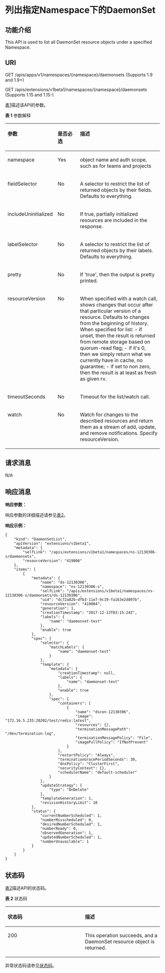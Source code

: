 # 列出指定Namespace下的DaemonSet<a name="cce_02_0142"></a>

## 功能介绍<a name="section3005973"></a>

This API is used to list all DaemonSet resource objects under a specified Namespace.

## URI<a name="section27053763"></a>

GET /apis/apps/v1/namespaces/\{namespace\}/daemonsets \(Supports 1.9 and 1.9+\)

GET /apis/extensions/v1beta1/namespaces/\{namespace\}/daemonsets \(Supports 1.15 and 1.15-\)

[表1](#d0e33074)描述该API的参数。

**表 1**  参数解释

<a name="d0e33074"></a>
<table><thead align="left"><tr id="row36987783"><th class="cellrowborder" valign="top" width="18.18%" id="mcps1.2.4.1.1"><p id="p65652297517"><a name="p65652297517"></a><a name="p65652297517"></a>参数</p>
</th>
<th class="cellrowborder" valign="top" width="17.169999999999998%" id="mcps1.2.4.1.2"><p id="p165661629135114"><a name="p165661629135114"></a><a name="p165661629135114"></a>是否必选</p>
</th>
<th class="cellrowborder" valign="top" width="64.64999999999999%" id="mcps1.2.4.1.3"><p id="p14567629115114"><a name="p14567629115114"></a><a name="p14567629115114"></a>描述</p>
</th>
</tr>
</thead>
<tbody><tr id="row15972553"><td class="cellrowborder" valign="top" width="18.18%" headers="mcps1.2.4.1.1 "><p id="p18708431"><a name="p18708431"></a><a name="p18708431"></a>namespace</p>
</td>
<td class="cellrowborder" valign="top" width="17.169999999999998%" headers="mcps1.2.4.1.2 "><p id="p38987949"><a name="p38987949"></a><a name="p38987949"></a>Yes</p>
</td>
<td class="cellrowborder" valign="top" width="64.64999999999999%" headers="mcps1.2.4.1.3 "><p id="p3907340"><a name="p3907340"></a><a name="p3907340"></a>object name and auth scope, such as for teams and projects</p>
</td>
</tr>
<tr id="row35166068"><td class="cellrowborder" valign="top" width="18.18%" headers="mcps1.2.4.1.1 "><p id="p29879222"><a name="p29879222"></a><a name="p29879222"></a>fieldSelector</p>
</td>
<td class="cellrowborder" valign="top" width="17.169999999999998%" headers="mcps1.2.4.1.2 "><p id="p4297933"><a name="p4297933"></a><a name="p4297933"></a>No</p>
</td>
<td class="cellrowborder" valign="top" width="64.64999999999999%" headers="mcps1.2.4.1.3 "><p id="p12588321"><a name="p12588321"></a><a name="p12588321"></a>A selector to restrict the list of returned objects by their fields. Defaults to everything.</p>
</td>
</tr>
<tr id="row46186029"><td class="cellrowborder" valign="top" width="18.18%" headers="mcps1.2.4.1.1 "><p id="p50080870"><a name="p50080870"></a><a name="p50080870"></a>includeUninitialized</p>
</td>
<td class="cellrowborder" valign="top" width="17.169999999999998%" headers="mcps1.2.4.1.2 "><p id="p30018704"><a name="p30018704"></a><a name="p30018704"></a>No</p>
</td>
<td class="cellrowborder" valign="top" width="64.64999999999999%" headers="mcps1.2.4.1.3 "><p id="p6146157"><a name="p6146157"></a><a name="p6146157"></a>If true, partially initialized resources are included in the response.</p>
</td>
</tr>
<tr id="row55315414"><td class="cellrowborder" valign="top" width="18.18%" headers="mcps1.2.4.1.1 "><p id="p51363521"><a name="p51363521"></a><a name="p51363521"></a>labelSelector</p>
</td>
<td class="cellrowborder" valign="top" width="17.169999999999998%" headers="mcps1.2.4.1.2 "><p id="p66804541"><a name="p66804541"></a><a name="p66804541"></a>No</p>
</td>
<td class="cellrowborder" valign="top" width="64.64999999999999%" headers="mcps1.2.4.1.3 "><p id="p42458737"><a name="p42458737"></a><a name="p42458737"></a>A selector to restrict the list of returned objects by their labels. Defaults to everything.</p>
</td>
</tr>
<tr id="row46584320"><td class="cellrowborder" valign="top" width="18.18%" headers="mcps1.2.4.1.1 "><p id="p15233596"><a name="p15233596"></a><a name="p15233596"></a>pretty</p>
</td>
<td class="cellrowborder" valign="top" width="17.169999999999998%" headers="mcps1.2.4.1.2 "><p id="p25961797"><a name="p25961797"></a><a name="p25961797"></a>No</p>
</td>
<td class="cellrowborder" valign="top" width="64.64999999999999%" headers="mcps1.2.4.1.3 "><p id="p22530818"><a name="p22530818"></a><a name="p22530818"></a>If 'true', then the output is pretty printed.</p>
</td>
</tr>
<tr id="row1450776"><td class="cellrowborder" valign="top" width="18.18%" headers="mcps1.2.4.1.1 "><p id="p50404031"><a name="p50404031"></a><a name="p50404031"></a>resourceVersion</p>
</td>
<td class="cellrowborder" valign="top" width="17.169999999999998%" headers="mcps1.2.4.1.2 "><p id="p56194702"><a name="p56194702"></a><a name="p56194702"></a>No</p>
</td>
<td class="cellrowborder" valign="top" width="64.64999999999999%" headers="mcps1.2.4.1.3 "><p id="p55477038"><a name="p55477038"></a><a name="p55477038"></a>When specified with a watch call, shows changes that occur after that particular version of a resource. Defaults to changes from the beginning of history. When specified for list: - if unset, then the result is returned from remote storage based on quorum-read flag; - if it's 0, then we simply return what we currently have in cache, no guarantee; - if set to non zero, then the result is at least as fresh as given rv.</p>
</td>
</tr>
<tr id="row29531300"><td class="cellrowborder" valign="top" width="18.18%" headers="mcps1.2.4.1.1 "><p id="p43225088"><a name="p43225088"></a><a name="p43225088"></a>timeoutSeconds</p>
</td>
<td class="cellrowborder" valign="top" width="17.169999999999998%" headers="mcps1.2.4.1.2 "><p id="p11571200"><a name="p11571200"></a><a name="p11571200"></a>No</p>
</td>
<td class="cellrowborder" valign="top" width="64.64999999999999%" headers="mcps1.2.4.1.3 "><p id="p64851980"><a name="p64851980"></a><a name="p64851980"></a>Timeout for the list/watch call.</p>
</td>
</tr>
<tr id="row46796915"><td class="cellrowborder" valign="top" width="18.18%" headers="mcps1.2.4.1.1 "><p id="p32453757"><a name="p32453757"></a><a name="p32453757"></a>watch</p>
</td>
<td class="cellrowborder" valign="top" width="17.169999999999998%" headers="mcps1.2.4.1.2 "><p id="p11508680"><a name="p11508680"></a><a name="p11508680"></a>No</p>
</td>
<td class="cellrowborder" valign="top" width="64.64999999999999%" headers="mcps1.2.4.1.3 "><p id="p59787900"><a name="p59787900"></a><a name="p59787900"></a>Watch for changes to the described resources and return them as a stream of add, update, and remove notifications. Specify resourceVersion.</p>
</td>
</tr>
</tbody>
</table>

## 请求消息<a name="section42157279"></a>

N/A

## 响应消息<a name="section43871194"></a>

**响应参数：**

响应参数的详细描述请参见[表2](创建DaemonSet.md#d0e31376)。

**响应示例：**

```
{
    "kind": "DaemonSetList",
    "apiVersion": "extensions/v1beta1",
    "metadata": {
        "selfLink": "/apis/extensions/v1beta1/namespaces/ns-12130306-s/daemonsets",
        "resourceVersion": "419006"
    },
    "items": [
        {
            "metadata": {
                "name": "ds-12130306",
                "namespace": "ns-12130306-s",
                "selfLink": "/apis/extensions/v1beta1/namespaces/ns-12130306-s/daemonsets/ds-12130306",
                "uid": "dc72a82b-dfb3-11e7-9c19-fa163e2d897b",
                "resourceVersion": "419004",
                "generation": 1,
                "creationTimestamp": "2017-12-13T03:15:24Z",
                "labels": {
                    "name": "daemonset-test"
                },
                "enable": true
            },
            "spec": {
                "selector": {
                    "matchLabels": {
                        "name": "daemonset-test"
                    }
                },
                "template": {
                    "metadata": {
                        "creationTimestamp": null,
                        "labels": {
                            "name": "daemonset-test"
                        },
                        "enable": true
                    },
                    "spec": {
                        "containers": [
                            {
                                "name": "dscon-12130306",
                                "image": "172.16.5.235:20202/test/redis:latest",
                                "resources": {},
                                "terminationMessagePath": "/dev/termination-log",
                                "terminationMessagePolicy": "File",
                                "imagePullPolicy": "IfNotPresent"
                            }
                        ],
                        "restartPolicy": "Always",
                        "terminationGracePeriodSeconds": 30,
                        "dnsPolicy": "ClusterFirst",
                        "securityContext": {},
                        "schedulerName": "default-scheduler"
                    }
                },
                "updateStrategy": {
                    "type": "OnDelete"
                },
                "templateGeneration": 1,
                "revisionHistoryLimit": 10
            },
            "status": {
                "currentNumberScheduled": 1,
                "numberMisscheduled": 0,
                "desiredNumberScheduled": 1,
                "numberReady": 0,
                "observedGeneration": 1,
                "updatedNumberScheduled": 1,
                "numberUnavailable": 1
            }
        }
    ]
}
```

## 状态码<a name="section59296429"></a>

[表2](#d0e33203)描述API的状态码。

**表 2**  状态码

<a name="d0e33203"></a>
<table><thead align="left"><tr id="row1501169"><th class="cellrowborder" valign="top" width="50%" id="mcps1.2.3.1.1"><p id="p54485863"><a name="p54485863"></a><a name="p54485863"></a>状态码</p>
</th>
<th class="cellrowborder" valign="top" width="50%" id="mcps1.2.3.1.2"><p id="p51278753"><a name="p51278753"></a><a name="p51278753"></a>描述</p>
</th>
</tr>
</thead>
<tbody><tr id="row59938311"><td class="cellrowborder" valign="top" width="50%" headers="mcps1.2.3.1.1 "><p id="p23165059"><a name="p23165059"></a><a name="p23165059"></a>200</p>
</td>
<td class="cellrowborder" valign="top" width="50%" headers="mcps1.2.3.1.2 "><p id="p64430458"><a name="p64430458"></a><a name="p64430458"></a>This operation succeeds, and a DaemonSet resource object is returned.</p>
</td>
</tr>
</tbody>
</table>

异常状态码请参见[状态码](状态码.md)。

